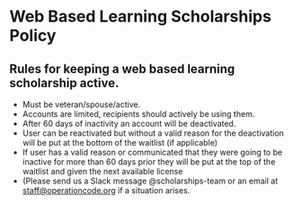# Web Based Learning Scholarships Policy

## Rules for keeping a web based learning scholarship active.

* Must be veteran/spouse/active. 
* Accounts are limited, recipients should actively be using them.
* After 60 days of inactivity an account will be deactivated.
* User can be reactivated but without a valid reason for the deactivation will be put at the bottom of the waitlist (if applicable)
* If user has a valid reason or communicated that they were going to be inactive for more than 60 days prior they will be put at the top of the waitlist and given the next available license 
* (Please send us a Slack message @scholarships-team or an email at staff@operationcode.org if a situation arises. 
